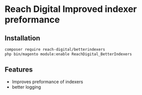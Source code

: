 # Reach Digital Improved indexer preformance

## Installation
```BASH
composer require reach-digital/betterindexers
php bin/magento module:enable ReachDigital_BetterIndexers
```

## Features
* Improves preformance of indexers
* better logging 
